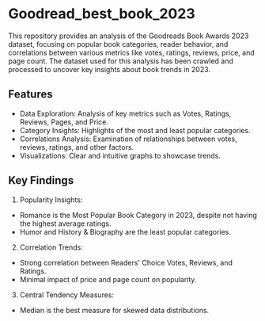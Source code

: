 # Goodread_best_book_2023
This repository provides an analysis of the Goodreads Book Awards 2023 dataset, focusing on popular book categories, reader behavior, and correlations between various metrics like votes, ratings, reviews, price, and page count. The dataset used for this analysis has been crawled and processed to uncover key insights about book trends in 2023.

## Features

- Data Exploration: Analysis of key metrics such as Votes, Ratings, Reviews, Pages, and Price.
- Category Insights: Highlights of the most and least popular categories.
- Correlations Analysis: Examination of relationships between votes, reviews, ratings, and other factors.
- Visualizations: Clear and intuitive graphs to showcase trends.

  
## Key Findings

1. Popularity Insights:

- Romance is the Most Popular Book Category in 2023, despite not having the highest average ratings.
- Humor and History & Biography are the least popular categories.


2. Correlation Trends:

- Strong correlation between Readers' Choice Votes, Reviews, and Ratings.
- Minimal impact of price and page count on popularity.

  
3. Central Tendency Measures:

- Median is the best measure for skewed data distributions.
